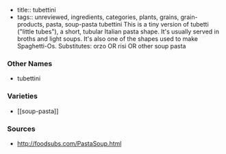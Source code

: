 - title:: tubettini
- tags:: unreviewed, ingredients, categories, plants, grains, grain-products, pasta, soup-pasta
tubettini This is a tiny version of tubetti ("little tubes"), a short, tubular Italian pasta shape. It's usually served in broths and light soups. It's also one of the shapes used to make Spaghetti-Os. Substitutes: orzo OR risi OR other soup pasta

### Other Names

* tubettini

### Varieties

* [[soup-pasta]]

### Sources
* http://foodsubs.com/PastaSoup.html
